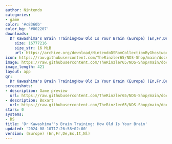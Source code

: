 ```yaml
---
author: Nintendo
categories:
- game
color: '#c8360b'
color_bg: '#802207'
downloads:
  Dr Kawashima's Brain TrainingHow Old Is Your Brain (Europe) (En,Fr,De,Es,It,Nl).nds:
    size: 16777216
    size_str: 16 MiB
    url: https://archive.org/download/NintendoDSRomCollectionByGhostware/Dr%20Kawashima%27s%20Brain%20TrainingHow%20Old%20Is%20Your%20Brain%20%28Europe%29%20%28En%2CFr%2CDe%2CEs%2CIt%2CNl%29.nds
icon: https://raw.githubusercontent.com/TheRinzler65/NDS-Shop/main/docs/assets/images/icons/drkawashimabrain.png
image: https://raw.githubusercontent.com/TheRinzler65/NDS-Shop/main/docs/assets/images/icons/drkawashimabrain.png
image_length: 421
layout: app
qr:
  Dr Kawashima's Brain TrainingHow Old Is Your Brain (Europe) (En,Fr,De,Es,It,Nl).nds: https://db-nds-shop.netlify.app/assets/images/qr/dr-kawashimas-brain-traininghow-old-is-your-brain-europe-enfrdeesitnl-nds.png
screenshots:
- description: Game preview
  url: https://raw.githubusercontent.com/TheRinzler65/NDS-Shop/main/docs/assets/images/screenshots/drkawashimabrain/drkawashimabrain.png
- description: Boxart
  url: https://raw.githubusercontent.com/TheRinzler65/NDS-Shop/main/docs/assets/images/boxart/Dr%20Kawashima's%20Brain%20TrainingHow%20Old%20Is%20Your%20Brain%20(Europe)%20(En%2CFr%2CDe%2CEs%2CIt%2CNl).nds.png
stars: 0
systems:
- DS
title: 'Dr Kawashima''s Brain Training: How Old Is Your Brain'
updated: '2024-08-10T17:26:58+02:00'
version: (Europe) (En,Fr,De,Es,It,Nl)
---
```

